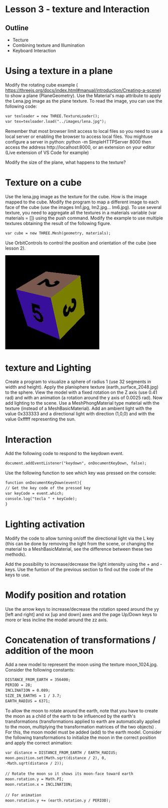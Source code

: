 # Lesson 3 - texture and Interaction

## Outline
* Tecture
* Combining texture and Illumination
* Keyboard Interaction

# Using a texture in a plane
Modify the rotating cube example ( https://threejs.org/docs/index.html#manual/introduction/Creating-a-scene) to show a plane (PlaneGeometry).
Use the Material's map attribute to apply the Lena.jpg image as the plane texture. To read the image, you can use the following code:
``` html
var texloader = new THREE.TextureLoader();
var tex=texloader.load("../images/lena.jpg");
```
Remember that most browser limit access to local files so you need to use a local server or enabling the browser to access local files. 
You mightuse configure a server in python: python -m SimpleHTTPServer 8000 then access the address http://localhost:8000, or an extension on your editor (Live extension of VS Code for example)

Modify the size of the plane, what happens to the texture?

#	Texture on a cube
Use the lena.jpg image as the texture for the cube. How is the image mapped to the cube.
Modify the program to map a different image to each face of the cube (use the images Im1.jpg, Im2.jpg... Im6.jpg). To use several texture, you need to aggregate all the textures in a materials variable (var materials = [])  using the push command. Modify the example to use multiple textures  obtaining the result of the following figure.
``` html
var cube = new THREE.Mesh(geometry, materials);
``` 
Use OrbitControls to control the position and orientation of the cube (see lesson 2).

 
![cuboTextura](./cuboTextura.png)

# texture and Lighting
Create a program to visualize a sphere of radius 1 (use 32 segments in width and height). Apply the planisphere texture (earth_surface_2048.jpg) to the sphere. View the model with a fixed rotation on the Z axis (use 0.41 rad) and with an animation (a rotation around the y axis of 0.0025 rad).
Now add lighting to the scene. Use a MeshPhongMaterial type material with the texture (instead of a MeshBasicMaterial). Add an ambient light with the value 0x333333 and a directional light with direction (1,0,0) and with the value 0xfffff representing the sun.

# Interaction
Add the following code to respond to the keydown event.
``` html
document.addEventListener("keydown", onDocumentKeyDown, false);
``` 
Use the following function to see which key was pressed on the console:
``` html
function onDocumentKeyDown(event){ 
// Get the key code of the pressed key 
var keyCode = event.which;
console.log("tecla " + keyCode);
}
``` 

# Lighting activation
Modify the code to allow turning on/off the directional light via the L key (this can be done by removing the light from the scene, or changing the material to a MeshBasicMaterial, see the difference between these two methods).

Add the possibility to increase/decrease the light intensity using the + and - keys. Use the funtion of the previous section to find out the code of the keys to use.

#	Modify position and rotation
Use the arrow keys to increase/decrease the rotation speed around the yy [left and right] and xx [up and down] axes and the page Up/Down keys to more or less incline the model around the zz axis.

# Concatenation of transformations / addition of the moon
Add a new model to represent the moon using the texture moon_1024.jpg. Consider the following constants:
``` html
DISTANCE_FROM_EARTH = 356400;
PERIOD = 28;
INCLINATION = 0.089;
SIZE_IN_EARTHS = 1 / 3.7;
EARTH_RADIUS = 6371;
``` 
To allow the moon to rotate around the earth, note that you have to create the moon as a child of the earth to be influenced by the earth's transformations (transformations applied to earth are automatically applied to the moon, multiplying the transformation matrices of the two objects) . For this, the moon model must be added (add) to the earth model. Consider the following transformations to initialize the moon in the correct position and apply the correct animation:

``` html
var distance = DISTANCE_FROM_EARTH / EARTH_RADIUS;
moon.position.set(Math.sqrt(distance / 2), 0,
-Math.sqrt(distance / 2));

// Rotate the moon so it shows its moon-face toward earth
moon.rotation.y = Math.PI;
moon.rotation.x = INCLINATION;

// For animation 
moon.rotation.y += (earth.rotation.y / PERIOD);
``` 
